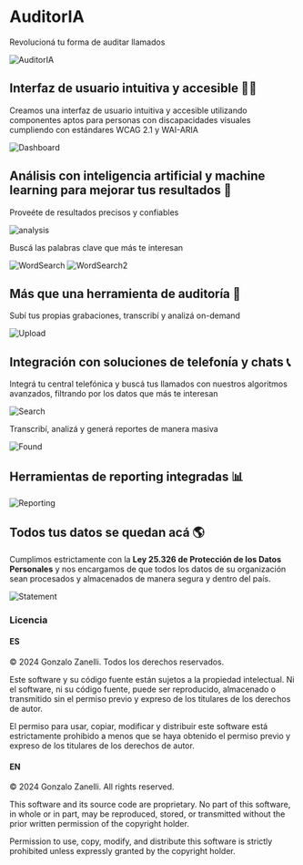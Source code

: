 # AuditorIA

Revolucioná tu forma de auditar llamados

![AuditorIA](.github/assets/logo.png?raw=true)

## Interfaz de usuario intuitiva y accesible 👨‍💻

Creamos una interfaz de usuario intuitiva y accesible utilizando componentes aptos para personas con discapacidades visuales cumpliendo con estándares WCAG 2.1 y WAI-ARIA

![Dashboard](.github/assets/dashboard.png?raw=true)

## Análisis con inteligencia artificial y machine learning para mejorar tus resultados 🧠

Proveéte de resultados precisos y confiables

![analysis](.github/assets/analysis.png?raw=true)

Buscá las palabras clave que más te interesan

![WordSearch](.github/assets/word_search_1.png?raw=true)
![WordSearch2](.github/assets/word_search_2.png?raw=true)

## Más que una herramienta de auditoría 💪

Subí tus propias grabaciones, transcribí y analizá on-demand

![Upload](.github/assets/upload.png?raw=true)

## Integración con soluciones de telefonía y chats 📞

Integrá tu central telefónica y buscá tus llamados con nuestros algoritmos avanzados, filtrando por los datos que más te interesan

![Search](.github/assets/search.png?raw=true)

Transcribí, analizá y generá reportes de manera masiva

![Found](.github/assets/found.png?raw=true)

## Herramientas de reporting integradas 📊

![Reporting](.github/assets/reporting.png?raw=true)

## Todos tus datos se quedan acá 🌎

Cumplimos estrictamente con la **Ley 25.326 de Protección de los Datos Personales** y nos encargamos de que todos los datos de su organización sean procesados y almacenados de manera segura y dentro del país.

![Statement](.github/assets/law-statement.png?raw=true)

### Licencia

#### ES

© 2024 Gonzalo Zanelli. Todos los derechos reservados.

Este software y su código fuente están sujetos a la propiedad intelectual. Ni el software, ni su código fuente, puede ser reproducido, almacenado o transmitido sin el permiso previo y expreso de los titulares de los derechos de autor.

El permiso para usar, copiar, modificar y distribuir este software está estrictamente prohibido a menos que se haya obtenido el permiso previo y expreso de los titulares de los derechos de autor.

#### EN

© 2024 Gonzalo Zanelli. All rights reserved.

This software and its source code are proprietary. No part of this software, in whole or in part, may be reproduced, stored, or transmitted without the prior written permission of the copyright holder.

Permission to use, copy, modify, and distribute this software is strictly prohibited unless expressly granted by the copyright holder.

